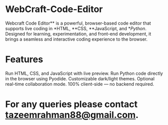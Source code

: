 # WebCraft-Code-Editor

Webcraft Code Editor** is a powerful, browser-based code editor that supports live coding in *HTML, **CSS, **JavaScript, and **Python*. Designed for learning, experimentation, and front-end development, it brings a seamless and interactive coding experience to the browser.

# Features
Run HTML, CSS, and JavaScript with live preview.
Run Python code directly in the browser using Pyodide.
Customizable dark/light themes.
Optional real-time collaboration mode.
100% client-side — no backend required.

# For any queries please contact tazeemrahman88@gmail.com.
